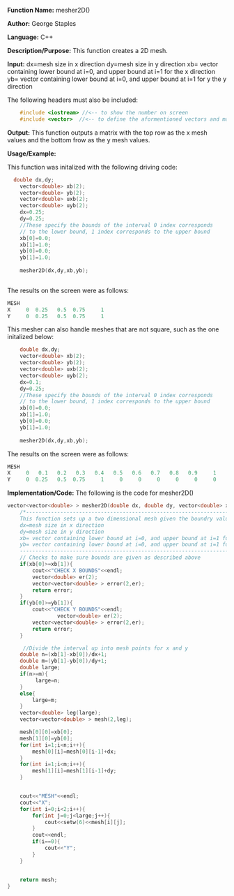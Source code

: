 **Function Name:**          mesher2D()

**Author:** George Staples

**Language:** C++

**Description/Purpose:** This function creates a 2D mesh.

**Input:** 
    dx=mesh size in x direction
    dy=mesh size in y direction
    xb= vector containing lower bound at i=0, and upper bound at i=1 for the x direction
    yb= vector containing lower bound at i=0, and upper bound at i=1 for y the y direction
  
The following headers must also be included:
  ```c++
      #include <iostream> //<-- to show the number on screen
      #include <vector>  //<-- to define the aformentioned vectors and matricies
  ```

**Output:** This function outputs a matrix with the top row as the x mesh values and the bottom frow as the y mesh values.
	
**Usage/Example:**

This function was initalized with the following driving code:
```c++
  double dx,dy;
    vector<double> xb(2);
    vector<double> yb(2);
    vector<double> uxb(2);
    vector<double> uyb(2);
    dx=0.25;
    dy=0.25;
    //These specify the bounds of the interval 0 index corresponds
    // to the lower bound, 1 index corresponds to the upper bound
    xb[0]=0.0;
    xb[1]=1.0;
    yb[0]=0.0;
    yb[1]=1.0;
    
    mesher2D(dx,dy,xb,yb);
    
```
The results on the screen were as follows:

```c++
MESH
X     0  0.25   0.5  0.75     1
Y     0  0.25   0.5  0.75     1
```
This mesher can also handle meshes that are not square, such as the one initalized below:

```c++
    double dx,dy;
    vector<double> xb(2);
    vector<double> yb(2);
    vector<double> uxb(2);
    vector<double> uyb(2);
    dx=0.1;
    dy=0.25;
    //These specify the bounds of the interval 0 index corresponds
    // to the lower bound, 1 index corresponds to the upper bound
    xb[0]=0.0;
    xb[1]=1.0;
    yb[0]=0.0;
    yb[1]=1.0;
    
    mesher2D(dx,dy,xb,yb);
```
The results on the screen were as follows:

```c++
MESH
X     0   0.1   0.2   0.3   0.4   0.5   0.6   0.7   0.8   0.9     1
Y     0  0.25   0.5  0.75     1     0     0     0     0     0     0
```

**Implementation/Code:** The following is the code for mesher2D()
```c++
vector<vector<double> > mesher2D(double dx, double dy, vector<double> xb, vector<double> yb){
    /*------------------------------------------------------------------------------------------
    This function sets up a two dimensional mesh given the boundry values, and mesh element size
    dx=mesh size in x direction
    dy=mesh size in y direction
    xb= vector containing lower bound at i=0, and upper bound at i=1 for x
    yb= vector containing lower bound at i=0, and upper bound at i=1 for y
    ------------------------------------------------------------------------------------------*/
    // Checks to make sure bounds are given as described above
    if(xb[0]>=xb[1]){
        cout<<"CHECK X BOUNDS"<<endl;
        vector<double> er(2);
        vector<vector<double> > error(2,er);
        return error;
    }
    if(yb[0]>=yb[1]){
        cout<<"CHECK Y BOUNDS"<<endl;
                vector<double> er(2);
        vector<vector<double> > error(2,er);
        return error;
    }

     //Divide the interval up into mesh points for x and y
    double n=(xb[1]-xb[0])/dx+1;
    double m=(yb[1]-yb[0])/dy+1;
    double large;
    if(n>=m){
         large=n;
    }
    else{
        large=m;
    }
    vector<double> leg(large);
    vector<vector<double> > mesh(2,leg);

    mesh[0][0]=xb[0];
    mesh[1][0]=yb[0];
    for(int i=1;i<n;i++){
        mesh[0][i]=mesh[0][i-1]+dx;
    }
    for(int i=1;i<m;i++){
        mesh[1][i]=mesh[1][i-1]+dy;
    }


    cout<<"MESH"<<endl;
    cout<<"X";
    for(int i=0;i<2;i++){
        for(int j=0;j<large;j++){
            cout<<setw(6)<<mesh[i][j];
        }
        cout<<endl;
        if(i==0){
            cout<<"Y";
        }
    }


    return mesh;
}
```
